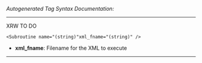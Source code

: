 _Autogenerated Tag Syntax Documentation:_

---
XRW TO DO

```
<Subroutine name="(string)"xml_fname="(string)" />
```

-   **xml_fname**: Filename for the XML to execute

---
